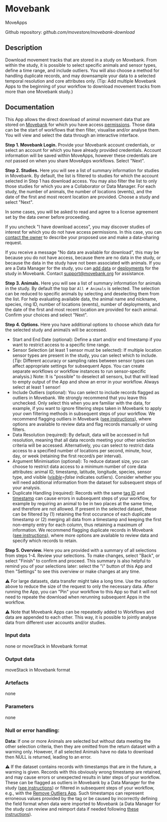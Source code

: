 # Movebank
MoveApps
 
Github repository: *github.com/movestore/movebank-download*

## Description
Download movement tracks that are stored in a study on Movebank. From within the study, it is possible to select specific animals and sensor types, define a time range, and include outliers. You will also choose a method for handling duplicate records, and may downsample your data to a selected temporal resolution and core attributes only. (Tip: Add multiple Movebank Apps to the beginning of your workflow to download movement tracks from more than one Movebank study.) 

## Documentation
This App allows the direct download of animal movement data that are stored on [Movebank](www.movebank.org) for which you have access [permissions](https://www.movebank.org/cms/movebank-content/permissions-and-sharing). Those data can be the start of workflows that then filter, visualise and/or analyse them. You will view and select the data through an interactive interface.  

**Step 1. Movebank Login.** Provide your Movebank account credentials, or select an account for which you have already provided credentials. Account information will be saved within MoveApps, however these credentials are *not* passed on when you share MoveApps workflows. Select "Next".

**Step 2. Studies.** Here you will see a list of summary information for studies in Movebank. By default, the list is filtered to studies for which the account selected in Step 1 has download access. You may also filter the list to only those studies for which you are a Collaborator or Data Manager. For each study, the number of animals, the number of locations (events), and the date of the first and most recent location are provided. Choose a study and select "Next". 

In some cases, you will be asked to read and agree to a license agreement set by the data owner before proceeding.

If you uncheck "I have download access", you may discover studies of interest for which you do not have access permissions. In this case, you can [contact the owner](https://www.movebank.org/cms/movebank-content/access-data#request_to_use_data_in_movebank) to describe your proposed use and make a data-sharing request.

If you receive a message "No data are available for download", this may be because you do not have access, because there are no data in the study, or because the data in the study have not been associated with animals. If you are a Data Manager for the study, you can [add data](https://www.movebank.org/cms/movebank-content/add-data) or [deployments](https://www.movebank.org/cms/movebank-content/upload-qc#add_deployments) for the study in Movebank. Contact support@movebank.org for assistance.  

**Step 3. Animals.** Here you will see a list of summary information for animals in the study. By default the top bar `All # Animals` is selected. The selection can be reduced to specific animals by selecting and deselecting them from the list. For help evaluating available data, the animal name and nickname, species, ring ID, number of locations (events), number of deployments, and the date of the first and most recent location are provided for each animal. Confirm your choices and select "Next".

**Step 4. Options.** Here you have additional options to choose which data for the selected study and animal/s will be accessed. 
* Start and End Date (optional): Define a start and/or end timestamp if you want to restrict access to a specific time range.
* Sensor Selection (at least 1 sensor must be selected): If multiple location sensor types are present in the study, you can select which to include. (*Tip:* Different accuracy or sampling rates between sensor types can affect appropriate settings for subsequent Apps. You can create separate workflows or workflow instances to run sensor-specific analysis.) Note: It is "possible" to deselect all sensors, but that will lead to empty output of the App and show an error in your workflow. Always select at least 1 sensor!
* Include Outliers (optional): You can select to include records flagged as outliers in Movebank. We strongly recommend that you leave this unchecked. Only select this when you are familiar with the data, for example, if you want to ignore filtering steps taken in Movebank to apply your own filtering methods in subsequent steps of your workflow. We recommend flagging outliers in Movebank ([see instructions](https://www.movebank.org/cms/movebank-content/deployments-and-outliers#mark_outliers)), where options are available to review data and flag records manually or using filters.
* Data Resolution (required): By default, data will be accessed in full resolution, meaning that all data records meeting your other selection criteria will be accessed. Alternatively, you can select to restrict data access to a specified number of locations per second, minute, hour, day, or week (retaining the first record/s per interval).
* Argument Minimisation (optional): To reduce dataset size, you can choose to restrict data access to a minimum number of core data attributes: animal ID, timestamp, latitude, longitude, species, sensor type, and visible (*[visible](http://vocab.nerc.ac.uk/collection/MVB/current/MVB000209/)=false* indicates outliers). Consider whether you will need additional information from the dataset for subsequent steps of your analysis.
* Duplicate Handling (required): Records with the same [tag ID](http://vocab.nerc.ac.uk/collection/MVB/current/MVB000181/) and [timestamp](http://vocab.nerc.ac.uk/collection/MVB/current/MVB000200/) can cause errors in subsequent steps of your workflow, for example by requiring an animal to be in two places at the same time, and therefore are not allowed. If present in the selected dataset, these can be filtered by (1) retaining the first occurance of each duplicate timestamp or (2) merging all data from a timestamp and keeping the first non-empty entry for each column, thus retaining a maximum of information. We recommend flagging duplicate records in Movebank ([see instructions](https://www.movebank.org/cms/movebank-content/general-data-filters)), where more options are available to review data and specify which records to retain.

**Step 5. Overview.** Here you are provided with a summary of all selections from steps 1-4. Review your selections. To make changes, select "Back", or select "Finish" to confirm and proceed. This summary is also helpful to remind you of your selections later: select the "i" button of this App and then "Settings" to see this overview or make changes at any time.

:warning: For large datasets, data transfer might take a long time. Use the options above to reduce the size of the request to only the necessary data. After running the App, you can "Pin" your workflow to this App so that it will not need to repeate the download when rerunning subsequent Apps in the workflow.

:warning: Note that Movebank Apps can be repeatedly added to Workflows and data are appended to each other. This way, it is possible to jointly analyse data from different user accounts and/or studies.

### Input data
none or 
moveStack in Movebank format

### Output data
moveStack in Movebank format

### Artefacts
none

### Parameters
none

### Null or error handling:
**Data:** If one or more Animals are selected but without data meeting the other selection criteria, then they are omitted from the return dataset with a warning only. However, if all selected Animals have no data to download then NULL is returned, leading to an error.

:warning: If the dataset contains records with timestamps that are in the future, a warning is given. Records with this obviously wrong timestamp are retained, and may cause errors or unexpected results in later steps of your workflow. These can be flagged as outliers in Movebank by a Data Manager for the study ([see instructions](https://www.movebank.org/cms/movebank-content/deployments-and-outliers#mark_outliers)) or filtered in subsequent steps of your workflow, e.g., with the [Remove Outliers App](https://github.com/movestore/RemoveOutliers). Such timestamps can represent erroneous values provided by the tag or be caused by incorrectly defining the field format when data were imported to Movebank (a Data Manager for the study can review and reimport data if needed following [these instructions](https://www.movebank.org/cms/movebank-content/upload-qc#fix_incorrectly_mapped_values)).

